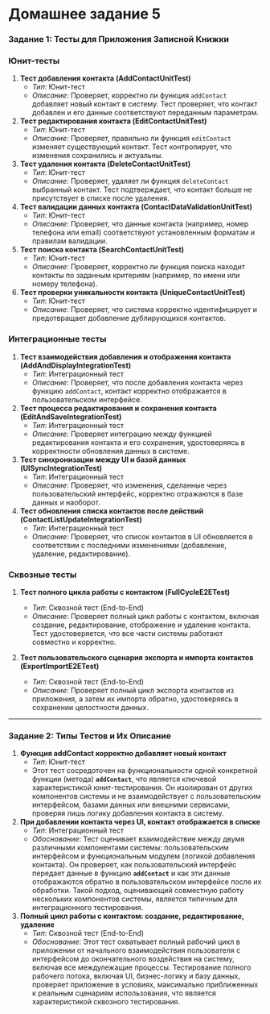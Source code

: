 # Домашнее задание 5

### Задание 1: Тесты для Приложения Записной Книжки

### Юнит-тесты

1. **Тест добавления контакта (AddContactUnitTest)**
    - *Тип*: Юнит-тест
    - *Описание*: Проверяет, корректно ли функция `addContact` добавляет новый контакт в систему. Тест проверяет, что контакт добавлен и его данные соответствуют переданным параметрам.
2. **Тест редактирования контакта (EditContactUnitTest)**
    - *Тип*: Юнит-тест
    - *Описание*: Проверяет, правильно ли функция `editContact` изменяет существующий контакт. Тест контролирует, что изменения сохранились и актуальны.
3. **Тест удаления контакта (DeleteContactUnitTest)**
    - *Тип*: Юнит-тест
    - *Описание*: Проверяет, удаляет ли функция `deleteContact` выбранный контакт. Тест подтверждает, что контакт больше не присутствует в списке после удаления.
4. **Тест валидации данных контакта (ContactDataValidationUnitTest)**
    - *Тип*: Юнит-тест
    - *Описание*: Проверяет, что данные контакта (например, номер телефона или email) соответствуют установленным форматам и правилам валидации.
5. **Тест поиска контакта (SearchContactUnitTest)**
    - *Тип*: Юнит-тест
    - *Описание*: Проверяет, корректно ли функция поиска находит контакты по заданным критериям (например, по имени или номеру телефона).
6. **Тест проверки уникальности контакта (UniqueContactUnitTest)**
    - *Тип*: Юнит-тест
    - *Описание*: Проверяет, что система корректно идентифицирует и предотвращает добавление дублирующихся контактов.

### Интеграционные тесты

1. **Тест взаимодействия добавления и отображения контакта (AddAndDisplayIntegrationTest)**
    - *Тип*: Интеграционный тест
    - *Описание*: Проверяет, что после добавления контакта через функцию `addContact`, контакт корректно отображается в пользовательском интерфейсе.
2. **Тест процесса редактирования и сохранения контакта (EditAndSaveIntegrationTest)**
    - *Тип*: Интеграционный тест
    - *Описание*: Проверяет интеграцию между функцией редактирования контакта и его сохранения, удостоверяясь в корректности обновления данных в системе.
3. **Тест синхронизации между UI и базой данных (UISyncIntegrationTest)**
    - *Тип*: Интеграционный тест
    - *Описание*: Проверяет, что изменения, сделанные через пользовательский интерфейс, корректно отражаются в базе данных и наоборот.
4. **Тест обновления списка контактов после действий (ContactListUpdateIntegrationTest)**
    - *Тип*: Интеграционный тест
    - *Описание*: Проверяет, что список контактов в UI обновляется в соответствии с последними изменениями (добавление, удаление, редактирование).

### Сквозные тесты

1. **Тест полного цикла работы с контактом (FullCycleE2ETest)**
    - *Тип*: Сквозной тест (End-to-End)
    - *Описание*: Проверяет полный цикл работы с контактом, включая создание, редактирование, отображение и удаление контакта. Тест удостоверяется, что все части системы работают совместно и корректно.

2. **Тест пользовательского сценария экспорта и импорта контактов (ExportImportE2ETest)**
   - *Тип*: Сквозной тест (End-to-End)
   - *Описание*: Проверяет полный цикл экспорта контактов из приложения, а затем их импорта обратно, удостоверяясь в сохранении целостности данных.

---

### Задание 2: Типы Тестов и Их Описание

1. **Функция addContact корректно добавляет новый контакт**
    - *Тип*: Юнит-тест
    - Этот тест сосредоточен на функциональности одной конкретной функции (метода) **`addContact`**, что является ключевой характеристикой юнит-тестирования. Он изолирован от других компонентов системы и не взаимодействует с пользовательским интерфейсом, базами данных или внешними сервисами, проверяя лишь логику добавления контакта в систему.
2. **При добавлении контакта через UI, контакт отображается в списке**
    - *Тип*: Интеграционный тест
    - *Обоснование*: Тест оценивает взаимодействие между двумя различными компонентами системы: пользовательским интерфейсом и функциональным модулем (логикой добавления контакта). Он проверяет, как пользовательский интерфейс передает данные в функцию **`addContact`** и как эти данные отображаются обратно в пользовательском интерфейсе после их обработки. Такой подход, оценивающий совместную работу нескольких компонентов системы, является типичным для интеграционного тестирования.
3. **Полный цикл работы с контактом: создание, редактирование, удаление**
    - *Тип*: Сквозной тест (End-to-End)
    - *Обоснование*: Этот тест охватывает полный рабочий цикл в приложении от начального взаимодействия пользователя с интерфейсом до окончательного воздействия на систему, включая все междулежащие процессы. Тестирование полного рабочего потока, включая UI, бизнес-логику и базу данных, проверяет приложение в условиях, максимально приближенных к реальным сценариям использования, что является характеристикой сквозного тестирования.